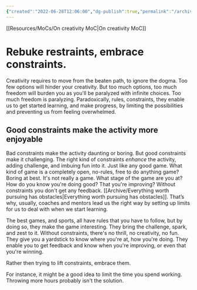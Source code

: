 ```yaml
---
{"created":"2022-06-28T12:06:00","dg-publish":true,"permalink":"/archive/embrace-constraints/","dgPassFrontmatter":true,"updated":"2024-12-21T15:40:38.272+01:00"}
---
```


[[Resources/MoCs/On creativity MoC\|On creativity MoC]]
# Rebuke restraints, embrace constraints.
Creativity requires to move from the beaten path, to ignore the dogma. Too few options will hinder your creativity. But too much options, too much freedom will burden you as you'll be paralyzed with infinite choices.
Too much freedom is paralyzing. Paradoxically, rules, constraints, they enable us to get started learning, and make progress, by limiting the possibilities and preventing us from feeling overwhelmed.
## Good constraints make the activity more enjoyable
Bad constraints make the activity daunting or boring. But good constraints make it challenging. 
The right kind of constraints _enhance_ the activity, adding challenge, and imbuing fun into it. Just like any good game. What kind of game is a completely open, no-rules, free to do anything game? Boring at best. It's not really a game. What stage of the game are you at? How do you know you're doing good? That you're improving? Without constraints you don't get any feedback. [[Archive/Everything worth pursuing has obstacles\|Everything worth pursuing has obstacles]].
That’s why, usually, coaches and mentors lead us the right way by setting up limits for us to deal with when we start learning.

The best games, and sports, all have rules that you have to follow, but by doing so, they make the game interesting. They bring the challenge, spark, and zest to it. Without constraints, there's no thrill, no creativity, no fun. They give you a yardstick to know where you're at, how you're doing. They enable you to get feedback and know when you're improving, or even that you're winning.

Rather then trying to lift constraints, embrace them.

For instance, it might be a good idea to limit the time you spend working. Throwing more hours probably isn't the solution.